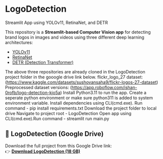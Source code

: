 # LogoDetection
Streamlit App using YOLOv11, RetinaNet, and DETR

This repository is a **Streamlit-based Computer Vision app** for detecting brand logos in images and videos using three different deep learning architectures:
- [YOLOv11](https://github.com/ultralytics/ultralytics)
- [RetinaNet](https://github.com/fizyr/pytorch-retinanet)
- [DETR (Detection Transformer)](https://github.com/satojkovic/DeepLogo2)

The above three repositories are already cloned in the LogoDetection project folder in the gooogle drive link below.
flickr_logo_27 dataset: (https://www.kaggle.com/datasets/sushovansaha9/flickr-logos-27-dataset)
Preprocessed dataset versions: (https://app.roboflow.com/ishan-0rofb/logo-detection-kjo5a)
Install Python3.11 to run the app. Create a seperate python environment or make sure python311 is added to system environment variable.
Install dependencies using CLI(cmd.exe). Run command - pip install requirements.txt
Download the project folder to local drive
Navigate to project root - LogoDetection
Open app using CLI(cmd.exe).Run command - streamlit run main.py

## 📂 LogoDetection (Google Drive)

Download the full project from this Google Drive link:  
👉 **[Download LogoDetection (18 GB)](https://drive.google.com/drive/folders/1oU9xktLONZ-vdQoUfV8eGIBYaBApDn6H)**

